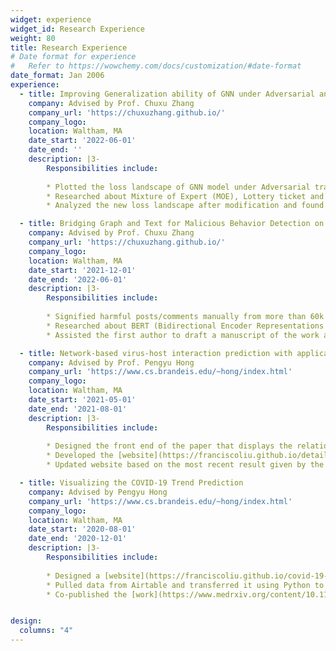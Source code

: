 ```yaml
---
widget: experience
widget_id: Research Experience
weight: 80
title: Research Experience
# Date format for experience
#   Refer to https://wowchemy.com/docs/customization/#date-format
date_format: Jan 2006
experience:
  - title: Improving Generalization ability of GNN under Adversarial and Fairness Training
    company: Advised by Prof. Chuxu Zhang
    company_url: 'https://chuxuzhang.github.io/'
    company_logo: 
    location: Waltham, MA
    date_start: '2022-06-01'
    date_end: ''
    description: |3-
        Responsibilities include:
        
        * Plotted the loss landscape of GNN model under Adversarial training and Fairness data to compare the difference with regular GNN model. 
        * Researched about Mixture of Expert (MOE), Lottery ticket and model sparsity. Later, attempted to improve the generalization ability of GNN model under                   Adversarial training and Fairness data setup.
        * Analyzed the new loss landscape after modification and found the possible reason of such transformation. 

  - title: Bridging Graph and Text for Malicious Behavior Detection on Social Media
    company: Advised by Prof. Chuxu Zhang
    company_url: 'https://chuxuzhang.github.io/'
    company_logo: 
    location: Waltham, MA
    date_start: '2021-12-01'
    date_end: '2022-06-01'
    description: |3-
        Responsibilities include:
        
        * Signified harmful posts/comments manually from more than 60k posts on Twitter to be served as training samples in the fine-tuning process of the model.
        * Researched about BERT (Bidirectional Encoder Representations from Transformers) and helped rebuild the baseline for the project; later fine-tuned the model           to reach its best performance.
        * Assisted the first author to draft a manuscript of the work and submitted to ICDM conference. 

  - title: Network-based virus-host interaction prediction with application to SARS-CoV-2
    company: Advised by Prof. Pengyu Hong
    company_url: 'https://www.cs.brandeis.edu/~hong/index.html'
    company_logo: 
    location: Waltham, MA
    date_start: '2021-05-01'
    date_end: '2021-08-01'
    description: |3-
        Responsibilities include:
        
        * Designed the front end of the paper that displays the relationship between the protein groups of different types of coronavirus with different hosts.                   Further, by taking advantage of machine learning, the paper presented a prediction of other connections between those two protein groups.
        * Developed the [website](https://franciscoliu.github.io/detailed-virus-host.github.io/) through HTML, CSS, AJAX, Java, JQuery, etc. Imported the previous work           data of the paper from [github](https://github.com/hangyu98/IMSP). (Simple version of the [website](https://franciscoliu.github.io/francisco.github.io-virus-           host/))
        * Updated website based on the most recent result given by the algorithm. 

  - title: Visualizing the COVID-19 Trend Prediction
    company: Advised by Pengyu Hong
    company_url: 'https://www.cs.brandeis.edu/~hong/index.html'
    company_logo: 
    location: Waltham, MA
    date_start: '2020-08-01'
    date_end: '2020-12-01'
    description: |3-
        Responsibilities include:
        
        * Designed a [website](https://franciscoliu.github.io/covid-19-prediction.github.io/) to hold data of a machine learning algorithm that predicted the                     COVID-19 trend based on the ground truth using Javascript, HTML, CSS, AJAX, Python. 
        * Pulled data from Airtable and transferred it using Python to make it compatible with the website. Later combined with front end to be user friendly.
        * Co-published the [work](https://www.medrxiv.org/content/10.1101/2021.01.04.21249218v1.full) to medRxiv. 


design:
  columns: "4"
---
```

